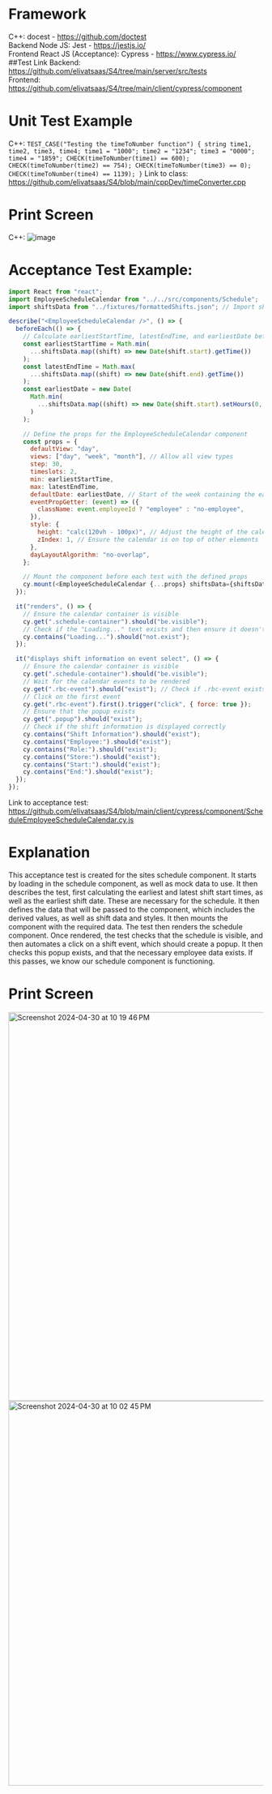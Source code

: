 # Framework  
C++: docest - https://github.com/doctest  
Backend Node JS: Jest - https://jestjs.io/  
Frontend React JS (Acceptance): Cypress - https://www.cypress.io/  
##Test Link
Backend: https://github.com/elivatsaas/S4/tree/main/server/src/tests  
Frontend: https://github.com/elivatsaas/S4/tree/main/client/cypress/component  

# Unit Test Example  
C++: 
`
TEST_CASE("Testing the timeToNumber function")
{
    string time1, time2, time3, time4;
    time1 = "1000";
    time2 = "1234";
    time3 = "0000";
    time4 = "1859";
    CHECK(timeToNumber(time1) == 600);
    CHECK(timeToNumber(time2) == 754);
    CHECK(timeToNumber(time3) == 0);
    CHECK(timeToNumber(time4) == 1139);
}
`
Link to class: https://github.com/elivatsaas/S4/blob/main/cppDev/timeConverter.cpp


# Print Screen  
C++: ![image](https://github.com/elivatsaas/S4/assets/157566766/fdf1b2d1-b9e4-457a-b67c-f5af83f7fe8c)

# Acceptance Test Example:  
``` javascript
import React from "react";
import EmployeeScheduleCalendar from "../../src/components/Schedule";
import shiftsData from "../fixtures/formattedShifts.json"; // Import shifts data from shifts.json file

describe("<EmployeeScheduleCalendar />", () => {
  beforeEach(() => {
    // Calculate earliestStartTime, latestEndTime, and earliestDate before each test
    const earliestStartTime = Math.min(
      ...shiftsData.map((shift) => new Date(shift.start).getTime())
    );
    const latestEndTime = Math.max(
      ...shiftsData.map((shift) => new Date(shift.end).getTime())
    );
    const earliestDate = new Date(
      Math.min(
        ...shiftsData.map((shift) => new Date(shift.start).setHours(0, 0, 0, 0))
      )
    );

    // Define the props for the EmployeeScheduleCalendar component
    const props = {
      defaultView: "day",
      views: ["day", "week", "month"], // Allow all view types
      step: 30,
      timeslots: 2,
      min: earliestStartTime,
      max: latestEndTime,
      defaultDate: earliestDate, // Start of the week containing the earliest shift
      eventPropGetter: (event) => ({
        className: event.employeeId ? "employee" : "no-employee",
      }),
      style: {
        height: "calc(120vh - 100px)", // Adjust the height of the calendar container
        zIndex: 1, // Ensure the calendar is on top of other elements
      },
      dayLayoutAlgorithm: "no-overlap",
    };

    // Mount the component before each test with the defined props
    cy.mount(<EmployeeScheduleCalendar {...props} shiftsData={shiftsData} />);
  });

  it("renders", () => {
    // Ensure the calendar container is visible
    cy.get(".schedule-container").should("be.visible");
    // Check if the "Loading..." text exists and then ensure it doesn't
    cy.contains("Loading...").should("not.exist");
  });

  it("displays shift information on event select", () => {
    // Ensure the calendar container is visible
    cy.get(".schedule-container").should("be.visible");
    // Wait for the calendar events to be rendered
    cy.get(".rbc-event").should("exist"); // Check if .rbc-event exists
    // Click on the first event
    cy.get(".rbc-event").first().trigger("click", { force: true });
    // Ensure that the popup exists
    cy.get(".popup").should("exist");
    // Check if the shift information is displayed correctly
    cy.contains("Shift Information").should("exist");
    cy.contains("Employee:").should("exist");
    cy.contains("Role:").should("exist");
    cy.contains("Store:").should("exist");
    cy.contains("Start:").should("exist");
    cy.contains("End:").should("exist");
  });
});
```
Link to acceptance test: https://github.com/elivatsaas/S4/blob/main/client/cypress/component/ScheduleEmployeeScheduleCalendar.cy.js

# Explanation
This acceptance test is created for the sites schedule component. It starts by loading in the schedule component, as well as mock data to use. It then describes the test, first calculating the earliest and latest shift start times, as well as the earliest shift date. These are necessary for the schedule. It then defines the data that will be passed to the component, which includes the derived values, as well as shift data and styles. It then mounts the component with the required data. The test then renders the schedule component. Once rendered, the test checks that the schedule is visible, and then automates a click on a shift event, which should create a popup. It then checks this popup exists, and that the necessary employee data exists. If this passes, we know our schedule component is functioning. 
    
# Print Screen  
<img width="767" alt="Screenshot 2024-04-30 at 10 19 46 PM" src="https://github.com/elivatsaas/S4/assets/157637354/cecdf313-e8ea-4c37-8f8d-26544c4c931d">
<img width="759" alt="Screenshot 2024-04-30 at 10 02 45 PM" src="https://github.com/elivatsaas/S4/assets/157637354/cb830424-24bf-4f86-ba6d-76cc8a763c3d">
